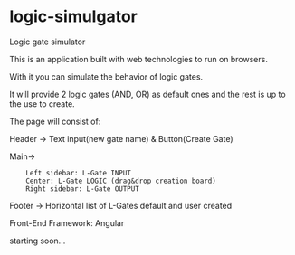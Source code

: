# logic-simulgator
Logic gate simulator

This is an application built with web technologies to run on browsers. 

With it you can simulate the behavior of logic gates.

It will provide 2 logic gates (AND, OR) as default ones and the rest is up to the use to create.

The page will consist of:
  
  Header -> Text input(new gate name) & Button(Create Gate)
  
  Main->
  
        Left sidebar: L-Gate INPUT
        Center: L-Gate LOGIC (drag&drop creation board)
        Right sidebar: L-Gate OUTPUT
  
  Footer -> Horizontal list of L-Gates default and user created


Front-End Framework: Angular

starting soon...
